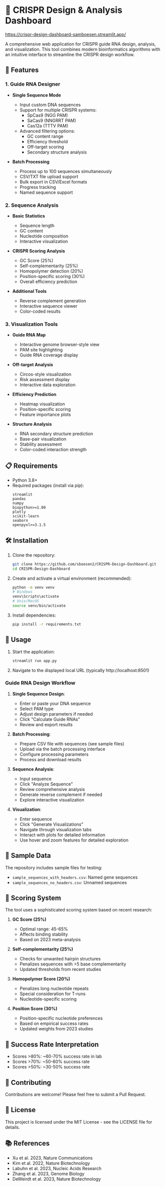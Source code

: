 # 🧬 CRISPR Design & Analysis Dashboard
https://crispr-design-dashboard-samboesen.streamlit.app/

A comprehensive web application for CRISPR guide RNA design, analysis, and visualization. This tool combines modern bioinformatics algorithms with an intuitive interface to streamline the CRISPR design workflow.


## 🚀 Features

### 1. Guide RNA Designer
- **Single Sequence Mode**
  - Input custom DNA sequences
  - Support for multiple CRISPR systems:
    - SpCas9 (NGG PAM)
    - SaCas9 (NNGRRT PAM)
    - Cas12a (TTTV PAM)
  - Advanced filtering options:
    - GC content range
    - Efficiency threshold
    - Off-target scoring
    - Secondary structure analysis

- **Batch Processing**
  - Process up to 100 sequences simultaneously
  - CSV/TXT file upload support
  - Bulk export in CSV/Excel formats
  - Progress tracking
  - Named sequence support

### 2. Sequence Analysis
- **Basic Statistics**
  - Sequence length
  - GC content
  - Nucleotide composition
  - Interactive visualization

- **CRISPR Scoring Analysis**
  - GC Score (25%)
  - Self-complementarity (25%)
  - Homopolymer detection (20%)
  - Position-specific scoring (30%)
  - Overall efficiency prediction

- **Additional Tools**
  - Reverse complement generation
  - Interactive sequence viewer
  - Color-coded results

### 3. Visualization Tools
- **Guide RNA Map**
  - Interactive genome browser-style view
  - PAM site highlighting
  - Guide RNA coverage display

- **Off-target Analysis**
  - Circos-style visualization
  - Risk assessment display
  - Interactive data exploration

- **Efficiency Prediction**
  - Heatmap visualization
  - Position-specific scoring
  - Feature importance plots

- **Structure Analysis**
  - RNA secondary structure prediction
  - Base-pair visualization
  - Stability assessment
  - Color-coded interaction strength

## 📋 Requirements
- Python 3.8+
- Required packages (install via pip):
  ```
  streamlit
  pandas
  numpy
  biopython>=1.80
  plotly
  scikit-learn
  seaborn
  openpyxl>=3.1.5
  ```

## 🛠️ Installation

1. Clone the repository:
   ```bash
   git clone https://github.com/sboesen2/CRISPR-Design-Dashboard.git
   cd CRISPR-Design-Dashboard
   ```

2. Create and activate a virtual environment (recommended):
   ```bash
   python -m venv venv
   # Windows
   venv\Scripts\activate
   # Unix/MacOS
   source venv/bin/activate
   ```

3. Install dependencies:
   ```bash
   pip install -r requirements.txt
   ```

## 🚀 Usage

1. Start the application:
   ```bash
   streamlit run app.py
   ```

2. Navigate to the displayed local URL (typically http://localhost:8501)

### Guide RNA Design Workflow

1. **Single Sequence Design**:
   - Enter or paste your DNA sequence
   - Select PAM type
   - Adjust design parameters if needed
   - Click "Calculate Guide RNAs"
   - Review and export results

2. **Batch Processing**:
   - Prepare CSV file with sequences (see sample files)
   - Upload via the batch processing interface
   - Configure processing parameters
   - Process and download results

3. **Sequence Analysis**:
   - Input sequence
   - Click "Analyze Sequence"
   - Review comprehensive analysis
   - Generate reverse complement if needed
   - Explore interactive visualization

4. **Visualization**:
   - Enter sequence
   - Click "Generate Visualizations"
   - Navigate through visualization tabs
   - Interact with plots for detailed information
   - Use hover and zoom features for detailed exploration

## 🧪 Sample Data
The repository includes sample files for testing:
- `sample_sequences_with_headers.csv`: Named gene sequences
- `sample_sequences_no_headers.csv`: Unnamed sequences

## 🔬 Scoring System

The tool uses a sophisticated scoring system based on recent research:

1. **GC Score (25%)**
   - Optimal range: 45-65%
   - Affects binding stability
   - Based on 2023 meta-analysis

2. **Self-complementarity (25%)**
   - Checks for unwanted hairpin structures
   - Penalizes sequences with >5 base complementarity
   - Updated thresholds from recent studies

3. **Homopolymer Score (20%)**
   - Penalizes long nucleotide repeats
   - Special consideration for T-runs
   - Nucleotide-specific scoring

4. **Position Score (30%)**
   - Position-specific nucleotide preferences
   - Based on empirical success rates
   - Updated weights from 2023 studies

## 🎯 Success Rate Interpretation

- Scores >80%: ~60-70% success rate in lab
- Scores >70%: ~50-60% success rate
- Scores >50%: ~30-50% success rate

## 🤝 Contributing

Contributions are welcome! Please feel free to submit a Pull Request.

## 📝 License

This project is licensed under the MIT License - see the LICENSE file for details.

## 📚 References

- Xu et al. 2023, Nature Communications
- Kim et al. 2022, Nature Biotechnology
- Labuhn et al. 2023, Nucleic Acids Research
- Zhang et al. 2023, Genome Biology
- DeWeirdt et al. 2023, Nature Biotechnology 